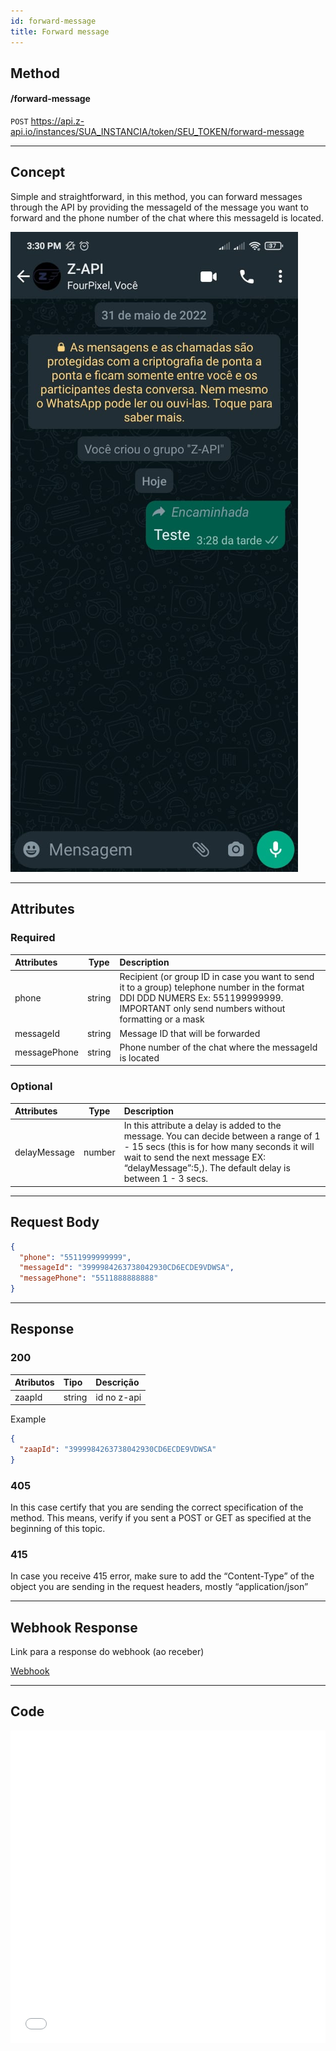 ```yaml
---
id: forward-message
title: Forward message
---
```


## Method

#### /forward-message


`POST` https://api.z-api.io/instances/SUA_INSTANCIA/token/SEU_TOKEN/forward-message

---

## Concept

Simple and straightforward, in this method, you can forward messages through the API by providing the messageId of the message you want to forward and the phone number of the chat where this messageId is located.

![image](../../../../../img/reencaminhar.jpeg)

---

## Attributes

### Required

| Attributes   | Type   | Description |
| :-------     | :----: | :------   |
| phone        | string | Recipient (or group ID in case you want to send it to a group) telephone number in the format DDI DDD NUMERS Ex: 551199999999. IMPORTANT  only send numbers without formatting or a mask  |
| messageId    | string | Message ID that will be forwarded  |
| messagePhone | string | Phone number of the chat where the messageId is located |

### Optional

| Attributes   | Type   | Description |
| :---------   | :----: | :-------- |
| delayMessage | number | In this attribute a delay is added to the message. You can decide between a range of 1 - 15 secs (this is for how many seconds it will wait to send the next message EX: “delayMessage”:5,). The default delay is between 1 - 3 secs.|

---

## Request Body

```json
{
  "phone": "5511999999999",
  "messageId": "3999984263738042930CD6ECDE9VDWSA",
  "messagePhone": "5511888888888"
}
```

---

## Response

### 200

| Atributos | Tipo   | Descrição      |
| :-------- | :----- | :------------- |
| zaapId    | string | id no z-api    |

Example

```json
{
  "zaapId": "3999984263738042930CD6ECDE9VDWSA"
}
```

### 405

In this case certify that you are sending the correct specification of the method. This means, verify if you sent a POST or GET as specified at the beginning of this topic.

### 415

In case you receive 415 error, make sure to add the “Content-Type” of the object you are sending in the request headers, mostly “application/json”

---

## Webhook Response

Link para a response do webhook (ao receber)

[Webhook](../webhooks/on-message-received#exemplo-de-retorno-de-texto)

---

## Code

<iframe src="//api.apiembed.com/?source=https://raw.githubusercontent.com/Z-API/z-api-docs/main/json-examples/forward-message.json&targets=all" frameborder="0" scrolling="no" width="100%" height="500px" seamless></iframe>
